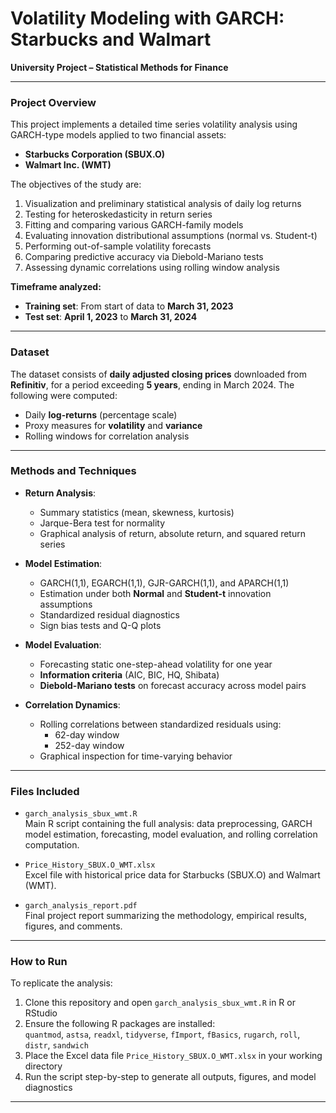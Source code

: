 # Volatility Modeling with GARCH: Starbucks and Walmart

**University Project – Statistical Methods for Finance**  

---

### Project Overview

This project implements a detailed time series volatility analysis using GARCH-type models applied to two financial assets:

- **Starbucks Corporation (SBUX.O)**
- **Walmart Inc. (WMT)**

The objectives of the study are:

1. Visualization and preliminary statistical analysis of daily log returns  
2. Testing for heteroskedasticity in return series  
3. Fitting and comparing various GARCH-family models  
4. Evaluating innovation distributional assumptions (normal vs. Student-t)  
5. Performing out-of-sample volatility forecasts  
6. Comparing predictive accuracy via Diebold-Mariano tests  
7. Assessing dynamic correlations using rolling window analysis  

**Timeframe analyzed:**

- **Training set**: From start of data to **March 31, 2023**  
- **Test set**: **April 1, 2023** to **March 31, 2024**

---

### Dataset

The dataset consists of **daily adjusted closing prices** downloaded from **Refinitiv**, for a period exceeding **5 years**, ending in March 2024. The following were computed:

- Daily **log-returns** (percentage scale)
- Proxy measures for **volatility** and **variance**
- Rolling windows for correlation analysis

---

### Methods and Techniques

- **Return Analysis**:  
  - Summary statistics (mean, skewness, kurtosis)  
  - Jarque-Bera test for normality  
  - Graphical analysis of return, absolute return, and squared return series  

- **Model Estimation**:  
  - GARCH(1,1), EGARCH(1,1), GJR-GARCH(1,1), and APARCH(1,1)  
  - Estimation under both **Normal** and **Student-t** innovation assumptions  
  - Standardized residual diagnostics  
  - Sign bias tests and Q-Q plots  

- **Model Evaluation**:  
  - Forecasting static one-step-ahead volatility for one year  
  - **Information criteria** (AIC, BIC, HQ, Shibata)  
  - **Diebold-Mariano tests** on forecast accuracy across model pairs  

- **Correlation Dynamics**:  
  - Rolling correlations between standardized residuals using:
    - 62-day window
    - 252-day window  
  - Graphical inspection for time-varying behavior

---

### Files Included

- `garch_analysis_sbux_wmt.R`  
  Main R script containing the full analysis: data preprocessing, GARCH model estimation, forecasting, model evaluation, and rolling correlation computation.

- `Price_History_SBUX.O_WMT.xlsx`  
  Excel file with historical price data for Starbucks (SBUX.O) and Walmart (WMT).

- `garch_analysis_report.pdf`  
  Final project report summarizing the methodology, empirical results, figures, and comments.

---

### How to Run

To replicate the analysis:

1. Clone this repository and open `garch_analysis_sbux_wmt.R` in R or RStudio  
2. Ensure the following R packages are installed:  
   `quantmod`, `astsa`, `readxl`, `tidyverse`, `fImport`, `fBasics`, `rugarch`, `roll`, `distr`, `sandwich`  
3. Place the Excel data file `Price_History_SBUX.O_WMT.xlsx` in your working directory  
4. Run the script step-by-step to generate all outputs, figures, and model diagnostics  

---
